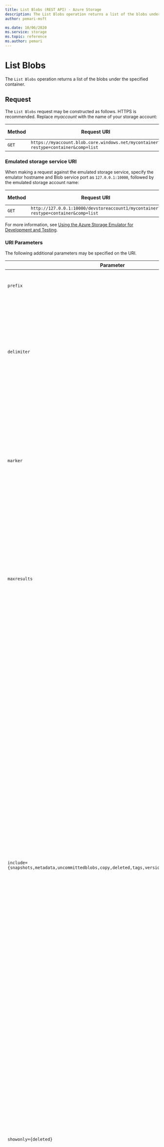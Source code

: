 ```yaml
---
title: List Blobs (REST API) - Azure Storage
description: The List Blobs operation returns a list of the blobs under the specified container.
author: pemari-msft

ms.date: 10/06/2020
ms.service: storage
ms.topic: reference
ms.author: pemari
---
```


# List Blobs

The `List Blobs` operation returns a list of the blobs under the specified container.  
  
## Request  
 The `List Blobs` request may be constructed as follows. HTTPS is recommended. Replace *myaccount* with the name of your storage account:  
  
|Method|Request URI|HTTP Version|  
|------------|-----------------|------------------|  
|`GET`|`https://myaccount.blob.core.windows.net/mycontainer?restype=container&comp=list`|HTTP/1.1|  
  
### Emulated storage service URI  
 When making a request against the emulated storage service, specify the emulator hostname and Blob service port as `127.0.0.1:10000`, followed by the emulated storage account name:  
  
|Method|Request URI|HTTP Version|  
|------------|-----------------|------------------|  
|`GET`|`http://127.0.0.1:10000/devstoreaccount1/mycontainer?restype=container&comp=list`|HTTP/1.1|  
  
 For more information, see [Using the Azure Storage Emulator for Development and Testing](/azure/storage/storage-use-emulator).  
  
### URI Parameters  
 The following additional parameters may be specified on the URI.  
  
|Parameter|Description|  
|---------------|-----------------|  
|`prefix`|Optional. Filters the results to return only blobs whose names begin with the specified prefix.|  
|`delimiter`|Optional. When the request includes this parameter, the operation returns a `BlobPrefix` element in the response body that acts as a placeholder for all blobs whose names begin with the same substring up to the appearance of the delimiter character. The delimiter may be a single character or a string.|  
|`marker`|Optional. A string value that identifies the portion of the list to be returned with the next list operation. The operation returns a marker value within the response body if the list returned was not complete. The marker value may then be used in a subsequent call to request the next set of list items.<br /><br /> The marker value is opaque to the client.|  
|`maxresults`|Optional. Specifies the maximum number of blobs to return, including all `BlobPrefix` elements. If the request does not specify `maxresults` or specifies a value greater than 5,000, the server will return up to 5,000 items.<br /><br /> Setting `maxresults` to a value less than or equal to zero results in error response code 400 (Bad Request).|  
|`include={snapshots,metadata,uncommittedblobs,copy,deleted,tags,versions,deletedwithversions}`|Optional. Specifies one or more datasets to include in the response:<br /><br /> -   `snapshots`: Specifies that snapshots should be included in the enumeration. Snapshots are listed from oldest to newest in the response.<br />-   `metadata`: Specifies that blob metadata be returned in the response.<br />-   `uncommittedblobs`: Specifies that blobs for which blocks have been uploaded, but which have not been committed using [Put Block List](Put-Block-List.md), be included in the response.<br />-   `copy`: Version 2012-02-12 and newer. Specifies that metadata related to any current or previous `Copy Blob` operation should be included in the response.<br />-`deleted`: Version 2017-07-29 and newer. Specifies that soft deleted blobs should be included in the response. <br />-`tags`: Version 2019-12-12 and newer. Specifies that user-defined Blob Index tags should be included in the response. <br />-`versions`: Version 2019-12-12 and newer. Specifies that Versions of blobs should be included in the enumeration.<br />-   `deletedwithversions`: Version 2020-10-02 and newer. Specifies that deleted blobs with any versions (active or deleted) should be included in the response with a tag <b>\<HasVersionsOnly\></b> and value true.<br /><br /> To specify more than one of these options on the URI, you must separate each option with a URL-encoded comma ("%82").|
|`showonly={deleted}`|Optional. Version 2020-08-04 and newer. Only for accounts with Hierarchical Namespace enabled. When a request includes this parameter, the list only contains soft deleted blobs. If include=deleted is also specified, the request will fail with Bad Request (400).| 
|`timeout`|Optional. The `timeout` parameter is expressed in seconds. For more information, see [Setting Timeouts for Blob Service Operations](Setting-Timeouts-for-Blob-Service-Operations.md).|  
  
### Request Headers  
 The following table describes required and optional request headers.  
  
|Request Header|Description|  
|--------------------|-----------------|  
|`Authorization`|Required. Specifies the authorization scheme, account name, and signature. For more information, see [Authorize requests to Azure Storage](authorize-requests-to-azure-storage.md).|  
|`Date` or `x-ms-date`|Required. Specifies the Coordinated Universal Time (UTC) for the request. For more information, see [Authorize requests to Azure Storage](authorize-requests-to-azure-storage.md).|  
|`x-ms-version`|Required for all authorized requests, optional for anonymous requests. Specifies the version of the operation to use for this request. For more information, see [Versioning for the Azure Storage Services](Versioning-for-the-Azure-Storage-Services.md).|  
|`x-ms-client-request-id`|Optional. Provides a client-generated, opaque value with a 1 KiB character limit that is recorded in the analytics logs when storage analytics logging is enabled. Using this header is highly recommended for correlating client-side activities with requests received by the server. For more information, see [About Storage Analytics Logging](About-Storage-Analytics-Logging.md) and [Azure Logging: Using Logs to Track Storage Requests](https://blogs.msdn.com/b/windowsazurestorage/archive/2011/08/03/windows-azure-storage-logging-using-logs-to-track-storage-requests.aspx).|  
  
### Request Body  
 None.  
  
### Sample Request  
 See [Enumerating Blob Resources](Enumerating-Blob-Resources.md) for a sample request.  
  
##  <a name="response"></a> Response  
 The response includes an HTTP status code, a set of response headers, and a response body in XML format.  
  
### Status Code  
 A successful operation returns status code 200 (OK).  
  
 For information about status codes, see [Status and Error Codes](Status-and-Error-Codes2.md).  
  
### Response Headers  
 The response for this operation includes the following headers. The response may also include additional standard HTTP headers. All standard headers conform to the [HTTP/1.1 protocol specification](https://go.microsoft.com/fwlink/?linkid=150478).  
  
|Response header|Description|  
|---------------------|-----------------|  
|`Content-Type`|Specifies the format in which the results are returned. Currently this value is `application/xml`.|  
|`x-ms-request-id`|This header uniquely identifies the request that was made and can be used for troubleshooting the request. For more information, see [Troubleshooting API Operations](Troubleshooting-API-Operations.md).|  
|`x-ms-version`|Indicates the version of the Blob service used to execute the request. This header is returned for requests made using version 2009-09-19 and newer.<br /><br /> This header is also returned for anonymous requests without a version specified if the container was marked for public access using the 2009-09-19 version of the Blob service.|  
|`Date`|A UTC date/time value generated by the service that indicates the time at which the response was initiated.|  
|`x-ms-client-request-id`|This header can be used to troubleshoot requests and corresponding responses. The value of this header is equal to the value of the `x-ms-client-request-id` header if it is present in the request and the value is at most 1024 visible ASCII characters. If the `x-ms-client-request-id` header is not present in the request, this header will not be present in the response.|  
  
### Response Body  
 The format of the XML response is as follows.  
  
 Note that the `Prefix`, `Marker`, `MaxResults`, and `Delimiter` elements are present only if they were specified on the request URI. The `NextMarker` element has a value only if the list results are not complete.  
  
 Snapshots, blob metadata, and uncommitted blobs are included in the response only if they are specified with the `include` parameter on the request URI.  
  
 In version 2009-09-19 and newer, the blob's properties are encapsulated within a `Properties` element.  
  
 Beginning with version 2009-09-19, `List Blobs` returns the following renamed elements in the response body:  
  
-   `Last-Modified` (previously `LastModified`)  
  
-   `Content-Length` (previously `Size`)  
  
-   `Content-Type` (previously `ContentType`)  
  
-   `Content-Encoding` (previously `ContentEncoding`)  
  
-   `Content-Language` (previously `ContentLanguage`)  

The `Content-MD5` element appears for blobs created with version 2009-09-19 and newer. In version 2012-02-12 and newer, the Blob service calculates the `Content-MD5` value when you upload a blob using [Put Blob](Put-Blob.md), but does not calculate this when you create a blob using [Put Block List](Put-Block-List.md). You can explicitly set the `Content-MD5` value when you create the blob, or by calling [Put Block List](Put-Block-List.md) or [Set Blob Properties](Set-Blob-Properties.md) operations.

For versions from 2009-09-19 and newer but prior to version 2015-02-21, calling `List Blobs` on a container that includes append blobs will fail with status code 409 (FeatureVersionMismatch) if the result of listing contains an append blob.  

`LeaseState` and `LeaseDuration` appear only in version 2012-02-12 and later.

`CopyId`, `CopyStatus`, `CopySource`, `CopyProgress`, `CopyCompletionTime`, and `CopyStatusDescription` only appear in version 2012-02-12 and later, when this operation includes the `include={copy}` parameter. These elements do not appear if this blob has never been the destination in a `Copy Blob` operation, or if this blob has been modified after a concluded `Copy Blob` operation using `Set Blob Properties`, `Put Blob`, or `Put Block List`. These elements also do not appear with a blob created by [Copy Blob](Copy-Blob.md) before version 2012-02-12.

In version 2013-08-15 and newer, the `EnumerationResults` element contains a `ServiceEndpoint` attribute specifying the blob endpoint, and a `ContainerName` field specifying the name of the container. In previous versions these two attributes were combined together in the `ContainerName` field. Also in version 2013-08-15 and newer, the `Url` element under `Blob` has been removed.

For version 2015-02-21 and above, `List Blobs` returns blobs of all types (block, page, and append blobs).  

For version 2015-12-11 and above, `List Blobs` returns the `ServerEncrypted` element. This element is set to `true` if the blob and application metadata are completely encrypted, and `false` otherwise.  

For version 2016-05-31 and above, `List Blobs` returns the `IncrementalCopy` element for incremental copy blobs and snapshots with the value set to `true`.

For version 2017-04-17 and above, `List Blobs` returns the `AccessTier` element if an access tier has been explicitly set. For a list of allowed premium page blob tiers, see [High-performance Premium Storage and managed disks for VMs](/azure/virtual-machines/windows/disks-types#premium-ssd). For Blob Storage or General Purpose v2 accounts, valid values are `Hot`/`Cool`/`Archive`. If the blob is in rehydrate pending state then `ArchiveStatus` element is returned with one of the valid values `rehydrate-pending-to-hot`/`rehydrate-pending-to-cool`. For detailed information about block blob tiering see [Hot, cool and archive storage tiers](https://docs.microsoft.com/azure/storage/storage-blob-storage-tiers).

For version 2017-04-17 and above, `List Blobs` returns the `AccessTierInferred` element on Blob Storage or General Purpose v2 accounts. If the block blob does not have the access tier set then we infer tier from storage account properties and this value is set to `true`. This header is present only if the tier is inferred from the account property. For detailed information about block blob tiering see [Hot, cool and archive storage tiers](https://docs.microsoft.com/azure/storage/storage-blob-storage-tiers).

For version 2017-04-17 and above, `List Blobs` returns the `AccessTierChangeTime` element on Blob Storage or General Purpose v2 accounts. This is returned only if tier on block blob was ever set. The date format follows RFC 1123. For more information, see [Representation of Date-Time Values in Headers](Representation-of-Date-Time-Values-in-Headers.md). For detailed information about block blob tiering see [Hot, cool and archive storage tiers](https://docs.microsoft.com/azure/storage/storage-blob-storage-tiers).

For version 2017-07-29 and above, `Deleted`, `DeletedTime` and `RemainingRetentionDays` appear when this operation includes the `include={deleted}` parameter. These elements do not appear if this blob was not deleted. These elements appear for blob or snapshot that are deleted with `DELETE` operation when soft delete feature was enabled. `Deleted` element is set to true for blobs and snapshots that are soft deleted. `Deleted-Time` corresponds to time when the blob was deleted. `RemainingRetentionDays` indicates number of days after which soft deleted blob will be permanently deleted by blob service.

For version 2017-11-09 and above, `Creation-Time` returns the time at which this blob was created.

For version 2019-02-02 and above, `List Blobs` returns the `CustomerProvidedKeySha256` element if the blob is encrypted with a customer-provided key. The value will be set to the SHA-256 hash of the key used to encrypt the blob. Additionally, if the operation includes the `include={metadata}` parameter and there is application metadata present on a blob encrypted with a customer-provided key, the `Metadata` element will have an `Encrypted="true"` attribute to indicate that the blob has metadata which cannot be decrypted as part of the `List Blobs` operation. Call [Get Blob Properties](Get-Blob-Properties.md) or [Get Blob Metadata](Get-Blob-Metadata.md) with the customer-provided key to access the metadata for these blobs.

For version 2019-02-02 and above, `List Blobs` returns the `EncryptionScope` element if the blob is encrypted with an encryption scope. The value will be set to the name of the encryption scope used to encrypt the blob. If the operation includes the `include={metadata}` parameter, application metadata on the blob will be transparently decrypted and available in the `Metadata` element.

For version 2019-12-12 and above, `List Blobs` returns the `RehydratePriority` element on Blob Storage or General Purpose v2 accounts if object is in rehydrate pending state. Valid values are `High`/`Standard`. For detailed information about block blob tiering see [Hot, cool and archive storage tiers](https://docs.microsoft.com/azure/storage/storage-blob-storage-tiers).

For version 2019-12-12 and above, `List Blobs` returns the `VersionId` element for blobs and generated blob versions when Versioning is enabled on the account.

For version 2019-12-12 and above, `List Blobs` returns the `IsCurrentVersion` element for the current version of the blob with the value set to `true`, to differentiate it from the read-only automatically generated versions.

For version 2019-12-12 and above, `List Blobs` returns the `TagCount` element for blobs with any tags. The `Tags` element appears only when this operation includes the `include={tags}` parameter. These elements do not appear if there are no tags on the blob.

For version 2019-12-12 and above, `List Blobs` returns the `Sealed` element for Append Blobs. The `Sealed` element appears only when the Append blob has been sealed. These elements do not appear if the Append Blob is not sealed.

For version 2020-02-10 and above, `List Blobs` returns the `LastAccessTime` element. The elements shows when the blob's data was last accessed according to the storage account's last access time tracking policy. The element will not be returned if the storage account does not have a last access time tracking policy, or the policy is disabled. For information about setting account's last access time tracking policy, see [Blob Service API](https://docs.microsoft.com/rest/api/storagerp/blobservices/setserviceproperties). The `LastAccessTime` element does not track the last time when the blob's metadata is accessed.

For version 2020-08-04 and above, for Hierarchical Namespace enabled accounts, `List Blobs` returns the `DeletionId` element for deleted blobs. `DeletionId` is an unsigned 64 bit identifier that uniquely identifies a soft deleted path to distinguish it from other deleted blobs with the same path.

```xml  
<?xml version="1.0" encoding="utf-8"?>  
<EnumerationResults ServiceEndpoint="http://myaccount.blob.core.windows.net/"  ContainerName="mycontainer">  
  <Prefix>string-value</Prefix>  
  <Marker>string-value</Marker>  
  <MaxResults>int-value</MaxResults>  
  <Delimiter>string-value</Delimiter>  
  <Blobs>  
    <Blob>  
      <Name>blob-name</name>  
      <Snapshot>date-time-value</Snapshot>  
      <VersionId>date-time-vlue</VersionId>
      <IsCurrentVersion>true</IsCurrentVersion>
      <Deleted>true</Deleted>
      <Properties> 
        <Creation-Time>date-time-value</Creation-Time>
        <Last-Modified>date-time-value</Last-Modified>  
        <Etag>etag</Etag>  
        <Content-Length>size-in-bytes</Content-Length>  
        <Content-Type>blob-content-type</Content-Type>  
        <Content-Encoding />  
        <Content-Language />  
        <Content-MD5 />  
        <Cache-Control />  
        <x-ms-blob-sequence-number>sequence-number</x-ms-blob-sequence-number>  
        <BlobType>BlockBlob|PageBlob|AppendBlob</BlobType>  
        <AccessTier>tier</AccessTier>  
        <LeaseStatus>locked|unlocked</LeaseStatus>  
        <LeaseState>available | leased | expired | breaking | broken</LeaseState>  
        <LeaseDuration>infinite | fixed</LeaseDuration>  
        <CopyId>id</CopyId>  
        <CopyStatus>pending | success | aborted | failed </CopyStatus>  
        <CopySource>source url</CopySource>  
        <CopyProgress>bytes copied/bytes total</CopyProgress>  
        <CopyCompletionTime>datetime</CopyCompletionTime>  
        <CopyStatusDescription>error string</CopyStatusDescription>  
        <ServerEncrypted>true</ServerEncrypted> 
        <CustomerProvidedKeySha256>encryption-key-sha256</CustomerProvidedKeySha256>
        <EncryptionScope>encryption-scope-name</EncryptionScope>
        <IncrementalCopy>true</IncrementalCopy>
        <AccessTierInferred>true</AccessTierInferred>
        <AccessTierChangeTime>datetime</AccessTierChangeTime>
        <DeletedTime>datetime</DeletedTime>
        <RemainingRetentionDays>no-of-days</RemainingRetentionDays>
        <TagCount>number of tags between 1 to 10</TagCount>
        <RehydratePriority>rehydrate priority</RehydratePriority>
      </Properties>  
      <Metadata>     
        <Name>value</Name>  
      </Metadata>  
      <Tags>
          <TagSet>
              <Tag>
                  <Key>TagName</Key>
                  <Value>TagValue</Value>
              </Tag>
          </TagSet>
      </Tags>
      <OrMetadata />
    </Blob>  
    <BlobPrefix>  
      <Name>blob-prefix</Name>  
    </BlobPrefix>  
  </Blobs>  
  <NextMarker />  
</EnumerationResults>  
```  
  
### Sample Response  
 See [Enumerating Blob Resources](Enumerating-Blob-Resources.md) for a sample response.  
  
##  <a name="authorization"></a> Authorization  
 If the container's access control list (ACL) is set to allow anonymous access to the container, any client may call this operation. Otherwise, this operation can be called by the account owner and by anyone with a Shared Access Signature that has permission to list blobs in a container.  
  
## Remarks  
 **Blob Properties in the Response**  
  
 If you have requested that uncommitted blobs be included in the enumeration, note that some properties are not set until the blob is committed, so some properties may not be returned in the response.  
  
 The `x-ms-blob-sequence-number` element is only returned for page blobs.  
 
 The `OrMetadata` element is only returned for block blobs. 
  
 For page blobs, the value returned in the `Content-Length` element corresponds to the value of the blob's `x-ms-blob-content-length` header.  
  
 The `Content-MD5` element appears in the response body only if it has been set on the blob using version 2009-09-19 or later. You can set the `Content-MD5` property when the blob is created or by calling [Set Blob Properties](Set-Blob-Properties.md). In version 2012-02-12 and newer, `Put Blob` sets a block blob’s MD5 value even when the `Put Blob` request doesn’t include an MD5 header.  
  
 **Metadata in the Response**  
  
 The `Metadata` element is present only if the `include=metadata` parameter was specified on the URI. Within the `Metadata` element, the value of each name-value pair is listed within an element corresponding to the pair's name.  
  
 Note that metadata requested with this parameter must be stored in accordance with the naming restrictions imposed by the 2009-09-19 version of the Blob service. Beginning with this version, all metadata names must adhere to the naming conventions for [C# identifiers](https://docs.microsoft.com/dotnet/csharp/language-reference).  
  
 If a metadata name-value pair violates the naming restrictions enforced by the 2009-09-19 version, the response body indicates the problematic name within an `x-ms-invalid-name` element, as shown in the following XML fragment:  
  
```  
  
…  
<Metadata>  
  <MyMetadata1>first value</MyMetadata1>  
  <MyMetadata2>second value</MyMetadata2>  
  <x-ms-invalid-name>invalid-metadata-name</x-ms-invalid-name>  
</Metadata>  
…  
  
```  

 **Tags in the Response** 
 
  The `Tags` element is present only if the `include=tags` parameter was specified on the URI and if there are tags on the blob. Within the `TagSet` element, up to 10 `Tag` elements are returned, each containing the `key` and `value` of the user-defined Blob Index tags. The ordering of tags is not guaranteed in the response. 
  
  The `Tags` and `TagCount` elements are not returned if there are no tags on the blob.

  The storage service maintains strong consistency between a blob and its tags, but the secondary index is eventually consistent. Tags may be visible in a response to List Blobs before they are visible to Find Blobs by Tags operations.
  
 **Snapshots in the Response**  
  
 Snapshots are listed in the response only if the `include=snapshots` parameter was specified on the URI. Snapshots listed in the response do not include the `LeaseStatus` element, as snapshots cannot have active leases.  
  
 If you call `List Blobs` with a delimiter, you cannot also include snapshots in the enumeration. A request that includes both returns an InvalidQueryParameter error (HTTP status code 400 – Bad Request).  
  
 **Uncommitted Blobs in the Response**  
  
 Uncommitted blobs are listed in the response only if the `include=uncommittedblobs` parameter was specified on the URI. Uncommitted blobs listed in the response do not include any of the following elements:  
  
-   `Last-Modified`  
  
-   `Etag`  
  
-   `Content-Type`  
  
-   `Content-Encoding`  
  
-   `Content-Language`  
  
-   `Content-MD5`  
  
-   `Cache-Control`  
  
-   `Metadata`  

 **Deleted Blobs in the Response**  
  
 Deleted blobs are listed in the response only if the `include=deleted` parameter was specified on the URI. Deleted blobs listed in the response do not include the **Lease** elements as deleted blobs cannot have active leases.

 Deleted snapshots are included in list response if `include=deleted,snapshot` was specified on the URI.

  
 **Object Replication Metadata in the Response**  
  
 The `OrMetadata` element is present when an Object Replication policy has been evaluated on a blob and the List Blobs call was made using version 2019-12-12 or later. Within the `OrMetadata` element, the value of each name-value pair is listed within an element corresponding to the pair's name.  The format of name is `or-{policy-id}_{rule-id}`, where `{policy-id}` is a guid representing the object replication policy identifier on the storage account and `{rule-id}` is a guid representing the rule identifier on the storage container. Valid values are `complete`/`failed`.
  
```  
  
…  
<OrMetadata>  
  <or-e524bba7-4323-4b93-91f8-d09d5d0b7057_d86c51de-ef02-4264-bdcf-dcd389a6c7ac>complete</or-e524bba7-4323-4b93-91f8-d09d5d0b7057_d86c51de-ef02-4264-bdcf-dcd389a6c7ac>  
  <or-2b302b5d-fcd5-44d6-a5ed-455bf27e17ea_4a398ff5-2a89-4090-879b-10248f23428e>failed</or-2b302b5d-fcd5-44d6-a5ed-455bf27e17ea_4a398ff5-2a89-4090-879b-10248f23428e>  
</OrMetadata>  
…  
  
```  

 **Returning Result Sets Using a Marker Value**  
  
 If you specify a value for the `maxresults` parameter and the number of blobs to return exceeds this value, or exceeds the default value for `maxresults`, the response body will contain a `NextMarker` element that indicates the next blob to return on a subsequent request. To return the next set of items, specify the value of `NextMarker` as the marker parameter on the URI for the subsequent request.  
  
 Note that the value of `NextMarker` should be treated as opaque.  
  
 **Using a Delimiter to Traverse the Blob Namespace**  
  
 The `delimiter` parameter enables the caller to traverse the blob namespace by using a user-configured delimiter. In this way, you can traverse a virtual hierarchy of blobs as though it were a file system. The delimiter may be a single character or a string. When the request includes this parameter, the operation returns a `BlobPrefix` element. The `BlobPrefix` element is returned in place of all blobs whose names begin with the same substring up to the appearance of the delimiter character. The value of the `BlobPrefix` element is *substring+delimiter*, where *substring* is the common substring that begins one or more blob names, and *delimiter* is the value of the *delimiter* parameter.  
  
 You can use the value of `BlobPrefix` to make a subsequent call to list the blobs that begin with this prefix, by specifying the value of `BlobPrefix` for the `prefix` parameter on the request URI.  
  
 Note that each `BlobPrefix` element returned counts toward the maximum result, just as each `Blob` element does.  
  
 Blobs are listed in alphabetical order in the response body, with upper-case letters listed first.  
  
 **Copy errors in CopyStatusDescription**  
  
 `CopyStatusDescription` contains more information about the `Copy Blob` failure.  
  
-   When a copy attempt fails and the Blob service is still retrying the operation, `CopyStatus` is set to `pending`, and the `CopyStatusDescription` text describes the failure that may have occurred during the last copy attempt.  
  
-   When `CopyStatus` is set to `failed`, the `CopyStatusDescription` text describes the error that caused the copy operation to fail.  
  
 The following table describes the three fields of every `CopyStatusDescription` value.  
  
|Component|Description|  
|---------------|-----------------|  
|HTTP status code|Standard 3-digit integer specifying the failure.|  
|Error code|Keyword describing error that is provided by Azure in the <ErrorCode\> element. If no <ErrorCode\> element appears, a keyword containing standard error text associated with the 3-digit HTTP status code in the HTTP specification is used. See [Common REST API Error Codes](Common-REST-API-Error-Codes.md).|  
|Information|Detailed description of failure, in quotes.|  
  
 The following table describes the `CopyStatus` and `CopyStatusDescription` values of common failure scenarios.  
  
> [!IMPORTANT]
>  Description text shown here can change without warning, even without a version change, so do not rely on matching this exact text.  
  
|Scenario|CopyStatus value|CopyStatusDescription value|  
|--------------|----------------------|---------------------------------|  
|Copy operation completed successfully.|success|empty|  
|User aborted copy operation before it completed.|aborted|empty|  
|A failure occurred when reading from the source blob during a copy operation, but the operation will be retried.|pending|502 BadGateway "Encountered a retryable error when reading the source. Will retry. Time of failure: <time\>"|  
|A failure occurred when writing to the destination blob of a copy operation, but the operation will be retried.|pending|500 InternalServerError "Encountered a retryable error. Will retry. Time of failure: <time\>"|  
|An unrecoverable failure occurred when reading from the source blob of a copy operation.|failed|404 ResourceNotFound "Copy failed when reading the source." **Note:**  When reporting this underlying error, Azure returns `ResourceNotFound` in the <ErrorCode\> element. If no <ErrorCode\> element appeared in the response, a standard string representation of the HTTP status such as `NotFound` would appear.|  
|The timeout period limiting all copy operations elapsed. (Currently the timeout period is 2 weeks.)|failed|500 OperationCancelled "The copy exceeded the maximum allowed time."|  
|The copy operation failed too often when reading from the source, and didn’t meet a minimum ratio of attempts to successes. (This timeout prevents retrying a very poor source over 2 weeks before failing).|failed|500 OperationCancelled "The copy failed when reading the source."|  
  
## See also  
 [Status and Error Codes](Status-and-Error-Codes2.md)   
 [Blob Service Error Codes](Blob-Service-Error-Codes.md)
